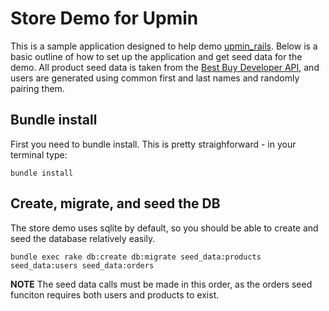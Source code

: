 # Store Demo for Upmin

This is a sample application designed to help demo [upmin_rails](https://github.com/upmin/upmin-rails). Below is a basic outline of how to set up the application and get seed data for the demo. All product seed data is taken from the [Best Buy Developer API](https://developer.bestbuy.com/), and users are generated using common first and last names and randomly pairing them.

## Bundle install

First you need to bundle install. This is pretty straighforward - in your terminal type:

```
bundle install
```

## Create, migrate, and seed the DB

The store demo uses sqlite by default, so you should be able to create and seed the database relatively easily.

```
bundle exec rake db:create db:migrate seed_data:products seed_data:users seed_data:orders
```

**NOTE** The seed data calls must be made in this order, as the orders seed funciton requires both users and products to exist.

